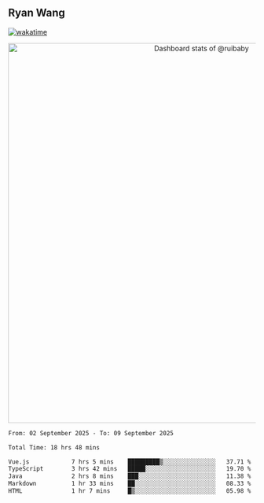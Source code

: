 ## Ryan Wang

[![wakatime](https://wakatime.com/badge/user/6f4ce45f-b03c-4eb3-b701-4b95e0885d94.svg)](https://wakatime.com/@6f4ce45f-b03c-4eb3-b701-4b95e0885d94)

<!-- Copy-paste in your Readme.md file -->

<a href="https://next.ossinsight.io/widgets/official/compose-user-dashboard-stats?user_id=21301288" target="_blank" style="display: block" align="center">
  <picture>
    <source media="(prefers-color-scheme: dark)" srcset="https://next.ossinsight.io/widgets/official/compose-user-dashboard-stats/thumbnail.png?user_id=21301288&image_size=auto&color_scheme=dark" width="771" height="auto">
    <img alt="Dashboard stats of @ruibaby" src="https://next.ossinsight.io/widgets/official/compose-user-dashboard-stats/thumbnail.png?user_id=21301288&image_size=auto&color_scheme=light" width="771" height="auto">
  </picture>
</a>

<!-- Made with [OSS Insight](https://ossinsight.io/) -->


<!--START_SECTION:waka-->

```txt
From: 02 September 2025 - To: 09 September 2025

Total Time: 18 hrs 48 mins

Vue.js            7 hrs 5 mins    █████████▒░░░░░░░░░░░░░░░   37.71 %
TypeScript        3 hrs 42 mins   █████░░░░░░░░░░░░░░░░░░░░   19.70 %
Java              2 hrs 8 mins    ███░░░░░░░░░░░░░░░░░░░░░░   11.38 %
Markdown          1 hr 33 mins    ██░░░░░░░░░░░░░░░░░░░░░░░   08.33 %
HTML              1 hr 7 mins     █▒░░░░░░░░░░░░░░░░░░░░░░░   05.98 %
```

<!--END_SECTION:waka-->
